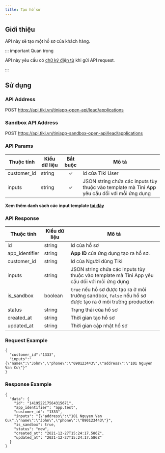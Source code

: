 ```yaml
---
title: Tạo hồ sơ
---
```


## Giới thiệu

API này sẽ tạo một hồ sơ của khách hàng.

::: important Quan trọng

API này yêu cầu có [chữ ký điện tử](../platform-api/calculate-signature) khi gửi API request.

::: 

## Sử dụng

### API Address

POST https://api.tiki.vn/tiniapp-open-api/lead/applications

### Sandbox API Address

POST https://api.tiki.vn/tiniapp-sandbox-open-api/lead/applications

### API Params

| Thuộc tính  | Kiểu dữ liệu | Bắt buộc | Mô tả                                                                                       |
| ----------- | ------------ | :------: | ------------------------------------------------------------------------------------------- |
| customer_id | string       |    ✓     | id của Tiki User                                                                            |
| inputs      | string       |    ✓     | JSON string chứa các inputs tùy thuộc vào template mà Tini App yêu cầu đối với mỗi ứng dụng |

**Xem thêm danh sách các input template [tại đây](./input_templates.md)**

### API Response

| Thuộc tính     | Kiểu dữ liệu | Mô tả                                                                                                    |
| -------------- | ------------ | -------------------------------------------------------------------------------------------------------- |
| id             | string       | Id của hồ sơ                                                                                             |
| app_identifier | string       | **App ID** của ứng dụng tạo ra hồ sơ.                                                                    |
| customer_id    | string       | Id của Người dùng Tiki                                                                                   |
| inputs         | string       | JSON string chứa các inputs tùy thuộc vào template mà Tini App yêu cầu đối với mỗi ứng dụng              |
| is_sandbox     | boolean      | `true` nếu hồ sơ được tạo ra ở môi trường sandbox, `false` nếu hồ sơ được tạo ra ở môi trường production |
| status         | string       | Trạng thái của hồ sơ                                                                                     |
| created_at     | string       | Thời gian tạo hồ sơ                                                                                      |
| updated_at     | string       | Thời gian cập nhật hồ sơ                                                                                 |

### Request Example

```
{
  "customer_id":"1333",
  "inputs":"{\"name\":\"John\",\"phone\":\"090123443\",\"address\":\"101 Nguyen Van Cu\"}"
}
```

### Response Example

```
{
  "data": {
    "id": "141952217564315671",
    "app_identifier": "app.test",
    "customer_id": "1333",
    "inputs": "{\"address\":\"101 Nguyen Van Cu\",\"name\":\"John\",\"phone\":\"090123443\"}",
    "is_sandbox": true,
    "status": "new",
    "created_at": "2021-12-27T15:24:17.586Z",
    "updated_at": "2021-12-27T15:24:17.586Z"
  }
}
```
